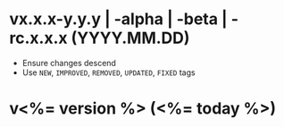 # vx.x.x-y.y.y | -alpha | -beta | -rc.x.x.x (YYYY.MM.DD) 
- Ensure changes descend
- Use `NEW`, `IMPROVED`, `REMOVED`, `UPDATED`, `FIXED` tags

# v<%= version %> (<%= today %>)
